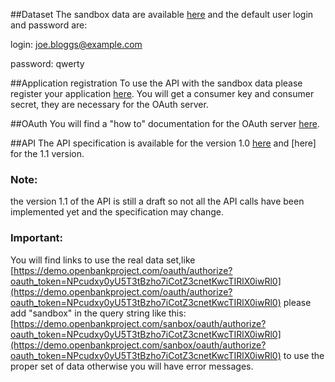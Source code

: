 ##Dataset 
The sandbox data are available [here](https://demo.openbankproject.com/sandbox/) and the default user login and password are: 

login: joe.bloggs@example.com

password: qwerty

##Application registration 
To use the API with the sandbox data please register your application [here](https://demo.openbankproject.com/sandbox/consumer-registration). You will get a consumer key and consumer secret, they are necessary for the OAuth server.

##OAuth 
You will find a "how to" documentation for the OAuth server [here](https://github.com/OpenBankProject/OBP-API/wiki/OAuth-1.0-Server). 

##API 
The API specification is available for the version 1.0 [here](https://github.com/OpenBankProject/OBP-API/wiki/REST-API-V1.1) and [here] for the 1.1 version.

### Note: 
the version 1.1 of the API is still a draft so not all the API calls have been implemented yet and the specification may change.


### Important: 
You will find links to use the real data set,like [https://demo.openbankproject.com/oauth/authorize?oauth_token=NPcudxy0yU5T3tBzho7iCotZ3cnetKwcTIRlX0iwRl0](https://demo.openbankproject.com/oauth/authorize?oauth_token=NPcudxy0yU5T3tBzho7iCotZ3cnetKwcTIRlX0iwRl0) please add "sandbox" in the query string like this: [https://demo.openbankproject.com/sanbox/oauth/authorize?oauth_token=NPcudxy0yU5T3tBzho7iCotZ3cnetKwcTIRlX0iwRl0](https://demo.openbankproject.com/sanbox/oauth/authorize?oauth_token=NPcudxy0yU5T3tBzho7iCotZ3cnetKwcTIRlX0iwRl0) to use the proper set of data otherwise you will have error messages.